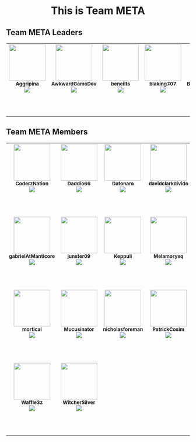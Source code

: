 <div align="center">

# This is Team META

</div>

## Team META Leaders

<table>
    <tr height="200" style="vertical-align: top;">
        <td align="center" style="border:none"><a href="https://github.com/Aggripina">
            <img src="https://avatars.githubusercontent.com/u/68454134?v=4?s=100" height="100px;" alt=""/><br />
            <sub><b>Aggripina</b></sub></a>
            <br />
            <sub>
                <a href="https://www.coregames.com/user/d6d9d578840a44c79a3f05c15de23bf8" title=" Aggripina Core Profile Link" class="core-link">
                    <img src="https://www.coregames.com/CoreIcon_192x192.png" class="core-image" />
                </a>
            </sub>
        </td>
        <td align="center" style="border:none"><a href="https://github.com/AwkwardGameDev">
            <img src="https://avatars.githubusercontent.com/u/55956768?v=4?s=100" height="100px;" alt=""/><br />
            <sub><b>AwkwardGameDev</b></sub></a>
            <br />
            <sub>
                <a href="https://www.coregames.com/user/557d4f1ae17646579646dfd20dcb7b66" title="AwkwardGameDev Core Profile Link" class="core-link">
                    <img src="https://www.coregames.com/CoreIcon_192x192.png" class="core-image" />
                </a>
            </sub>
        </td>
        <td align="center" style="border:none"><a href="https://github.com/beneilts">
            <img src="https://avatars.githubusercontent.com/u/36256880?v=4?s=100" height="100px;" alt=""/><br />
            <sub><b>beneilts</b></sub></a>
            <br />
            <sub>
                <a href="https://www.coregames.com/user/a136c0d1d9454d539c9932354198fc29" title="Ooccoo Core Profile Link" class="core-link">
                    <img src="https://www.coregames.com/CoreIcon_192x192.png" class="core-image" />
                </a>
            </sub>
        </td>
        <td align="center" style="border:none"><a href="https://github.com/blaking707">
            <img src="https://avatars.githubusercontent.com/u/46813060?v=4?s=100" height="100px;" alt=""/><br />
            <sub><b>blaking707</b></sub></a>
            <br />
            <sub>
                <a href="https://www.coregames.com/user/0ea6612ceab7456a8a3a963a94808295" title="blaking707 Core Profile Link" class="core-link">
                    <img src="https://www.coregames.com/CoreIcon_192x192.png" class="core-image" />
                </a>
            </sub>
        </td>
        <td align="center" style="border:none"><a href="https://github.com/BuckmonsterCORE">
            <img src="https://avatars.githubusercontent.com/u/58750748?v=4?s=100" height="100px;" alt=""/><br />
            <sub><b>BuckmonsterCORE</b></sub></a>
            <br />
            <sub>
                <a href="https://www.coregames.com/user/901b7628983c4c8db4282f24afeda57a" title="Buckmonster Core Profile Link" class="core-link">
                    <img src="https://www.coregames.com/CoreIcon_192x192.png" class="core-image" />
                </a>
            </sub>
        </td>
    </tr>
</table>

## Team META Members

<table>
    <tr height="200" style="vertical-align: top;">
        <td align="center" style="border:none"><a href="https://github.com/CoderzNation">
            <img src="https://avatars.githubusercontent.com/u/17634295?v=4?s=100" height="100px;" alt=""/><br />
            <sub><b>CoderzNation</b></sub></a>
            <br />
            <sub>
                <a href="https://www.coregames.com/user/d5daea732ee3422fbe85aecb900e73ec" title="Coderz Core Profile Link" class="core-link">
                    <img src="https://www.coregames.com/CoreIcon_192x192.png" class="core-image" />
                </a>
            </sub>
        </td>
        <td align="center" style="border:none"><a href="https://github.com/Daddio66">
            <img src="https://avatars.githubusercontent.com/u/13610914?v=4?s=100" height="100px;" alt=""/><br />
            <sub><b>Daddio66</b></sub></a>
            <br />
            <sub>
                <a href="https://www.coregames.com/user/1f0588bf88d14c258d7384902f71f132" title="Daddio Core Profile Link" class="core-link">
                    <img src="https://www.coregames.com/CoreIcon_192x192.png" class="core-image" />
                </a>
            </sub>
        </td>
        <td align="center" style="border:none"><a href="https://github.com/datonare">
            <img src="https://avatars.githubusercontent.com/u/21184471?v=4s=100" height="100px;" alt=""/><br />
            <sub><b>Datonare</b></sub></a>
            <br />
            <sub>
                <a href="https://www.coregames.com/user/0b63f4ffba9c4518b50e4f815a9ec51a" title="Datonare Core Profile Link" class="core-link">
                    <img src="https://www.coregames.com/CoreIcon_192x192.png" class="core-image" />
                </a>
            </sub>
        </td>
        <td align="center" style="border:none"><a href="https://github.com/davidclarkdivide">
            <img src="https://avatars.githubusercontent.com/u/28601432?v=4?s=100" height="100px;" alt=""/><br />
            <sub><b>davidclarkdivide</b></sub></a>
            <br />
            <sub>
                <a href="https://www.coregames.com/user/eaba4947069846dbb72fc5efb0f04f47" title="Divide Core Profile Link" class="core-link">
                    <img src="https://www.coregames.com/CoreIcon_192x192.png" class="core-image" />
                </a>
            </sub>
        </td>
        <td align="center" style="border:none"><a href="https://github.com/edmedina1">
            <img src="https://avatars.githubusercontent.com/u/60021740?v=4?s=100" height="100px;" alt=""/><br />
            <sub><b>edmedina1</b></sub></a>
            <br />
            <sub>
                <a href="https://www.coregames.com/user/df38a4dc4cf245e48f6b961570137dc2" title="KidEgg Core Profile Link" class="core-link">
                    <img src="https://www.coregames.com/CoreIcon_192x192.png" class="core-image" />
                </a>
            </sub>
        </td>
        <td align="center" style="border:none"><a href="https://github.com/emtastik">
            <img src="https://avatars.githubusercontent.com/u/6035115?v=4?s=100" height="100px;" alt=""/><br />
            <sub><b>emtastik</b></sub></a>
            <br />
            <sub>
                <a href="https://www.coregames.com/user/1bb46017e7794546b00b24b93ea9190e" title="emtastik Core Profile Link" class="core-link">
                    <img src="https://www.coregames.com/CoreIcon_192x192.png" class="core-image" />
                </a>
            </sub>
        </td>
    </tr>
    <tr height="200" style="vertical-align: top;">
        <td align="center" style="border:none"><a href="https://github.com/gabrielAtManticore">
            <img src="https://avatars.githubusercontent.com/u/25258203?v=4?s=100" height="100px;" alt=""/><br />
            <sub><b>gabrielAtManticore</b></sub></a>
            <br />
            <sub>
                <a href="https://www.coregames.com/user/b4c6e32137e54571814b5e8f27aa2fcd" title="standardcombo Core Profile Link" class="core-link">
                    <img src="https://www.coregames.com/CoreIcon_192x192.png" class="core-image" />
                </a>
            </sub>
        </td>
        <td align="center" style="border:none"><a href="https://github.com/junster09">
            <img src="https://avatars.githubusercontent.com/u/27649149?v=4?s=100" height="100px;" alt=""/><br />
            <sub><b>junster09</b></sub></a>
            <br />
            <sub>
                <a href="https://www.coregames.com/user/eea739085f20445392c0ab999ab87bb6" title="Aj Core Profile Link" class="core-link">
                    <img src="https://www.coregames.com/CoreIcon_192x192.png" class="core-image" />
                </a>
            </sub>
        </td>
        <td align="center" style="border:none"><a href="https://github.com/Keppuli">
            <img src="https://avatars.githubusercontent.com/u/34177254?v=4?s=100" height="100px;" alt=""/><br />
            <sub><b>Keppuli</b></sub></a>
            <br />
            <sub>
                <a href="https://www.coregames.com/user/1f3edd620c904e30a4e0223dd64bcc2a" title="Keppu Core Profile Link" class="core-link">
                    <img src="https://www.coregames.com/CoreIcon_192x192.png" class="core-image" />
                </a>
            </sub>
        </td>
        <td align="center" style="border:none"><a href="https://github.com/Melamoryxq">
            <img src="https://avatars.githubusercontent.com/u/70032767?v=4?s=100" height="100px;" alt=""/><br />
            <sub><b>Melamoryxq</b></sub></a>
            <br />
            <sub>
                <a href="https://www.coregames.com/user/9cc8d222e6d14da68dc2ba0a9a4f0439" title="Melamoryxq Core Profile Link" class="core-link">
                    <img src="https://www.coregames.com/CoreIcon_192x192.png" class="core-image" />
                </a>
            </sub>
        </td>
        <td align="center" style="border:none"><a href="https://github.com/MJC782">
            <img src="https://avatars.githubusercontent.com/u/62568866?v=4?s=100" height="100px;" alt=""/><br />
            <sub><b>MJC782</b></sub></a>
            <br />
            <sub>
                <a href="https://www.coregames.com/user/91166471c6ea4d17be6772da4973e6b7" title="mjcortes782 Core Profile Link" class="core-link">
                    <img src="https://www.coregames.com/CoreIcon_192x192.png" class="core-image" />
                </a>
            </sub>
        </td>
        <td align="center" style="border:none"><a href="https://github.com/Montoli">
            <img src="https://avatars.githubusercontent.com/u/194759?v=4?s=100" height="100px;" alt=""/><br />
            <sub><b>Montoli</b></sub></a>
            <br />
            <sub>
                <a href="https://www.coregames.com/user/d97586e1f850481da13ee26d5cbddc02" title="Chris Core Profile Link" class="core-link">
                    <img src="https://www.coregames.com/CoreIcon_192x192.png" class="core-image" />
                </a>
            </sub>
        </td>
    </tr>
    <tr height="200" style="vertical-align: top;">
        <td align="center" style="border:none"><a href="https://github.com/morticai">
            <img src="https://avatars.githubusercontent.com/u/1882524?v=4?s=100" height="100px;" alt=""/><br />
            <sub><b>morticai</b></sub></a>
            <br />
            <sub>
                <a href="https://www.coregames.com/user/d1073dbcc404405cbef8ce728e53d380" title="Morticai Core Profile Link" class="core-link">
                    <img src="https://www.coregames.com/CoreIcon_192x192.png" class="core-image" />
                </a>
            </sub>
        </td>
         <td align="center" style="border:none"><a href="https://github.com/Mucusinator">
            <img src="https://avatars.githubusercontent.com/u/13678882?v=4?s=100" height="100px;" alt=""/><br />
            <sub><b>Mucusinator</b></sub></a>
            <br />
            <sub>
                <a href="https://www.coregames.com/user/94d3fd50c4824f019421895ec8dbf099" title="Mucusinator Core Profile Link" class="core-link">
                    <img src="https://www.coregames.com/CoreIcon_192x192.png" class="core-image" />
                </a>
            </sub>
        </td>
        <td align="center" style="border:none"><a href="https://github.com/nicholasforeman">
            <img src="https://avatars.githubusercontent.com/u/39781044?v=4?s=100" height="100px;" alt=""/><br />
            <sub><b>nicholasforeman</b></sub></a>
            <br />
            <sub>
                <a href="https://www.coregames.com/user/f9df3457225741c89209f6d484d0eba8" title="nicholasforeman Core Profile Link" class="core-link">
                    <img src="https://www.coregames.com/CoreIcon_192x192.png" class="core-image" />
                </a>
            </sub>
        </td>
        <td align="center" style="border:none"><a href="https://github.com/PatrickCosim">
            <img src="https://avatars.githubusercontent.com/u/55603848?v=4?s=100" height="100px;" alt=""/><br />
            <sub><b>PatrickCosim</b></sub></a>
            <br />
            <sub>
                <a href="https://www.coregames.com/user/385b45d7abdb499f8664c6cb01df521b" title="estlogic Core Profile Link" class="core-link">
                    <img src="https://www.coregames.com/CoreIcon_192x192.png" class="core-image" />
                </a>
            </sub>
        </td>
        <td align="center" style="border:none"><a href="https://github.com/Rolok">
            <img src="https://avatars.githubusercontent.com/u/16053610?v=4?s=100" height="100px;" alt=""/><br />
            <sub><b>Rolok</b></sub></a>
            <br />
            <sub>
                <a href="https://www.coregames.com/user/1f67a03d5a8f478b993aad1c79b45640" title="Rolok Core Profile Link" class="core-link">
                    <img src="https://www.coregames.com/CoreIcon_192x192.png" class="core-image" />
                </a>
            </sub>
        </td>
        <td align="center" style="border:none"><a href="https://github.com/ryancgrant">
            <img src="https://avatars.githubusercontent.com/u/27972135?v=4?s=100" height="100px;" alt=""/><br />
            <sub><b>ryancgrant</b></sub></a>
            <br />
            <sub>
                <a href="https://www.coregames.com/user/400d8e7acb154e5bb64368411824b61d" title="Bigglebuns Core Profile Link" class="core-link">
                    <img src="https://www.coregames.com/CoreIcon_192x192.png" class="core-image" />
                </a>
            </sub>
        </td>
    </tr>
    <tr height="200" style="vertical-align: top;">
        <td align="center" style="border:none"><a href="https://github.com/Waffle3z">
            <img src="https://avatars.githubusercontent.com/u/4744353?v=4?s=100" height="100px;" alt=""/><br />
            <sub><b>Waffle3z</b></sub></a>
            <br />
            <sub>
                <a href="https://www.coregames.com/user/581ff579fd864966aec56450754db1fb" title="Waffle Core Profile Link" class="core-link">
                    <img src="https://www.coregames.com/CoreIcon_192x192.png" class="core-image" />
                </a>
            </sub>
        </td>
        <td align="center" style="border:none"><a href="https://github.com/WitcherSilver">
            <img src="https://avatars.githubusercontent.com/u/68162122?v=4?s=100" height="100px;" alt=""/><br />
            <sub><b>WitcherSilver</b></sub></a>
            <br />
            <sub>
                <a href="https://www.coregames.com/user/e730c40ae54d4c588658667927acc6d8" title="WitcherSilver Core Profile Link" class="core-link">
                    <img src="https://www.coregames.com/CoreIcon_192x192.png" class="core-image" />
                </a>
            </sub>
        </td>
    </tr>
</table>
